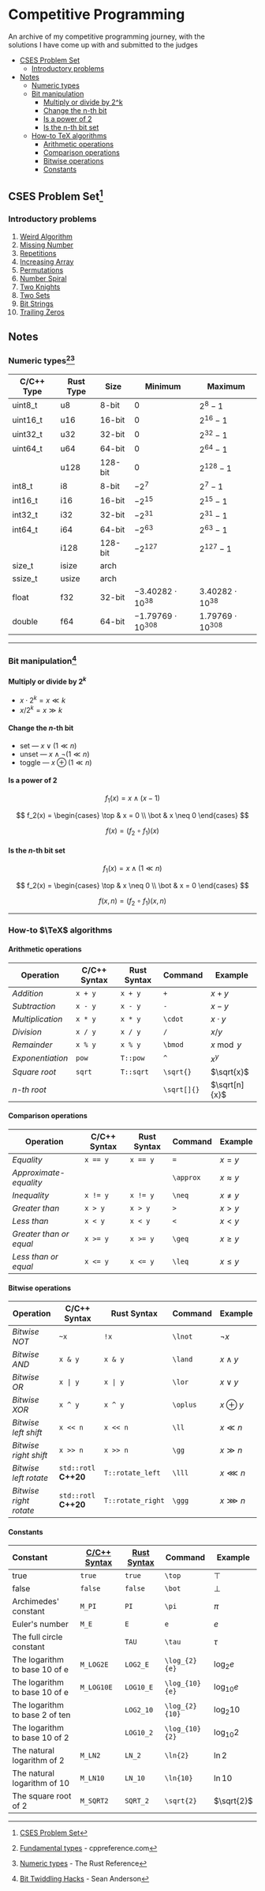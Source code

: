 # Competitive Programming

An archive of my competitive programming journey, with the\
solutions I have come up with and submitted to the judges

- [CSES Problem Set](#cses-problem-set1)
  - [Introductory problems](#introductory-problems)
- [Notes](#notes)
  - [Numeric types](#numeric-types23)
  - [Bit manipulation](#bit-manipulation4)
    - [Multiply or divide by 2^k](#multiply-or-divide-by-2k)
    - [Change the n-th bit](#change-the-n-th-bit)
    - [Is a power of 2](#is-a-power-of-2)
    - [Is the n-th bit set](#is-the-n-th-bit-set)
  - [How-to TeX algorithms](#how-to-tex-algorithms)
    - [Arithmetic operations](#arithmetic-operations)
    - [Comparison operations](#comparison-operations)
    - [Bitwise operations](#bitwise-operations)
    - [Constants](#constants)

## CSES Problem Set[^1]

[^1]: [CSES Problem Set](https://cses.fi/problemset/list/)

### Introductory problems

01. [Weird Algorithm](/cses-problem-set/01-introductory-problems/01-weird-algorithm/)
02. [Missing Number](/cses-problem-set/01-introductory-problems/02-missing-number/)
03. [Repetitions](/cses-problem-set/01-introductory-problems/03-repetitions/)
04. [Increasing Array](/cses-problem-set/01-introductory-problems/04-increasing-array/)
05. [Permutations](/cses-problem-set/01-introductory-problems/05-permutations/)
06. [Number Spiral](/cses-problem-set/01-introductory-problems/06-number-spiral/)
07. [Two Knights](/cses-problem-set/01-introductory-problems/07-two-knights/)
08. [Two Sets](/cses-problem-set/01-introductory-problems/08-two-sets/)
09. [Bit Strings](/cses-problem-set/01-introductory-problems/09-bit-strings/)
10. [Trailing Zeros](/cses-problem-set/01-introductory-problems/10-trailing-zeros/)

## Notes

### Numeric types[^2][^3]

[^2]: [Fundamental types](https://en.cppreference.com/w/cpp/language/types) - cppreference.com
[^3]: [Numeric types](https://doc.rust-lang.org/reference/types/numeric.html) - The Rust Reference

| C/C++ Type | Rust Type | Size    | Minimum                   | Maximum                  |
|------------|-----------|---------|---------------------------|--------------------------|
| uint8_t    | u8        | 8-bit   | $0$                       | $2^{8}-1$                |
| uint16_t   | u16       | 16-bit  | $0$                       | $2^{16}-1$               |
| uint32_t   | u32       | 32-bit  | $0$                       | $2^{32}-1$               |
| uint64_t   | u64       | 64-bit  | $0$                       | $2^{64}-1$               |
|            | u128      | 128-bit | $0$                       | $2^{128}-1$              |
| int8_t     | i8        | 8-bit   | $-2^{7}$                  | $2^{7}-1$                |
| int16_t    | i16       | 16-bit  | $-2^{15}$                 | $2^{15}-1$               |
| int32_t    | i32       | 32-bit  | $-2^{31}$                 | $2^{31}-1$               |
| int64_t    | i64       | 64-bit  | $-2^{63}$                 | $2^{63}-1$               |
|            | i128      | 128-bit | $-2^{127}$                | $2^{127}-1$              |
| size_t     | isize     | arch    |                           |                          |
| ssize_t    | usize     | arch    |                           |                          |
| float      | f32       | 32-bit  | $-3.40282 \cdot 10^{38}$  | $3.40282 \cdot 10^{38}$  |
| double     | f64       | 64-bit  | $-1.79769 \cdot 10^{308}$ | $1.79769 \cdot 10^{308}$ |

---

### Bit manipulation[^4]

[^4]: [Bit Twiddling Hacks](https://graphics.stanford.edu/~seander/bithacks.html) - Sean Anderson

#### Multiply or divide by $2^k$

- $x \cdot 2^k = x \ll k$
- $x / 2^k = x \gg k$

#### Change the $n$-th bit

- set — $x \lor (1 \ll n)$
- unset — $x \land \lnot(1 \ll n)$
- toggle — $x \oplus (1 \ll n)$

#### Is a power of $2$

$$f_1(x) = x \land (x - 1)$$

$$
f_2(x) =
\begin{cases}
  \top & x = 0 \\
  \bot & x \neq 0
\end{cases}
$$

$$f(x) = (f_2 \circ f_1)(x)$$

#### Is the $n$-th bit set

$$f_1(x) = x \land (1 \ll n)$$

$$
f_2(x) =
\begin{cases}
\top & x \neq 0 \\
\bot & x = 0
\end{cases}
$$

$$f(x, n) = (f_2 \circ f_1)(x, n)$$

---

### How-to $\TeX$ algorithms

#### Arithmetic operations

| Operation        | C/C++ Syntax    | Rust Syntax | Command     | Example       |
|------------------|-----------------|-------------|-------------|---------------|
| *Addition*       | `x + y`         | `x + y`     | `+`         | $x + y$       |
| *Subtraction*    | `x - y`         | `x - y`     | `-`         | $x - y$       |
| *Multiplication* | `x * y`         | `x * y`     | `\cdot`     | $x \cdot y$   |
| *Division*       | `x / y`         | `x / y`     | `/`         | $x / y$       |
| *Remainder*      | `x % y`         | `x % y`     | `\bmod`     | $x \bmod y$   |
| *Exponentiation* | `pow`           | `T::pow`    | `^`         | $x ^ y$       |
| *Square root*    | `sqrt`          | `T::sqrt`   | `\sqrt{}`   | $\sqrt{x}$    |
| $n$*-th root*    |                 |             | `\sqrt[]{}` | $\sqrt[n]{x}$ |

#### Comparison operations

| Operation               | C/C++ Syntax | Rust Syntax | Command   | Example       |
|-------------------------|--------------|-------------|-----------|---------------|
| *Equality*              | `x == y`     | `x == y`    | `=`       | $x = y$       |
| *Approximate-equality*  |              |             | `\approx` | $x \approx y$ |
| *Inequality*            | `x != y`     | `x != y`    | `\neq`    | $x \neq y$    |
| *Greater than*          | `x > y`      | `x > y`     | `>`       | $x > y$       |
| *Less than*             | `x < y`      | `x < y`     | `<`       | $x < y$       |
| *Greater than or equal* | `x >= y`     | `x >= y`    | `\geq`    | $x \geq y$    |
| *Less than or equal*    | `x <= y`     | `x <= y`    | `\leq`    | $x \leq y$    |

#### Bitwise operations

| Operation              | C/C++ Syntax          | Rust Syntax       | Command  | Example      |
|------------------------|-----------------------|-------------------|----------|--------------|
| *Bitwise NOT*          | `~x`                  | `!x`              | `\lnot`  | $\lnot x$    |
| *Bitwise AND*          | `x & y`               | `x & y`           | `\land`  | $x \land y$  |
| *Bitwise OR*           | `x \| y`              | `x \| y`          | `\lor`   | $x \lor y$   |
| *Bitwise XOR*          | `x ^ y`               | `x ^ y`           | `\oplus` | $x \oplus y$ |
| *Bitwise left shift*   | `x << n`              | `x << n`          | `\ll`    | $x \ll n$    |
| *Bitwise right shift*  | `x >> n`              | `x >> n`          | `\gg`    | $x \gg n$    |
| *Bitwise left rotate*  | `std::rotl` **C++20** | `T::rotate_left`  | `\lll`   | $x \lll n$   |
| *Bitwise right rotate* | `std::rotl` **C++20** | `T::rotate_right` | `\ggg`   | $x \ggg n$   |

#### Constants

| Constant                       | [C/C++ Syntax][constants-c] | [Rust Syntax][constants-rust] | Command        | Example        |
|:-------------------------------|-----------------------------|-------------------------------|----------------|----------------|
| true                           | `true`                      | `true`                        | `\top`         | $\top$         |
| false                          | `false`                     | `false`                       | `\bot`         | $\bot$         |
| Archimedes' constant           | `M_PI`                      | `PI`                          | `\pi`          | $\pi$          |
| Euler's number                 | `M_E`                       | `E`                           | `e`            | $e$            |
| The full circle constant       |                             | `TAU`                         | `\tau`         | $\tau$         |
| The logarithm to base 10 of e  | `M_LOG2E`                   | `LOG2_E`                      | `\log_{2}{e}`  | $\log_{2}{e}$  |
| The logarithm to base 10 of e  | `M_LOG10E`                  | `LOG10_E`                     | `\log_{10}{e}` | $\log_{10}{e}$ |
| The logarithm to base 2 of ten |                             | `LOG2_10`                     | `\log_{2}{10}` | $\log_{2}{10}$ |
| The logarithm to base 10 of 2  |                             | `LOG10_2`                     | `\log_{10}{2}` | $\log_{10}{2}$ |
| The natural logarithm of 2     | `M_LN2`                     | `LN_2`                        | `\ln{2}`       | $\ln{2}$       |
| The natural logarithm of 10    | `M_LN10`                    | `LN_10`                       | `\ln{10}`      | $\ln{10}$      |
| The square root of 2           | `M_SQRT2`                   | `SQRT_2`                      | `\sqrt{2}`     | $\sqrt{2}$     |

[constants-c]: https://pubs.opengroup.org/onlinepubs/9699919799/basedefs/math.h.html "math.h"
[constants-rust]: https://doc.rust-lang.org/core/f64/consts/index.html "core::{f64, f32}::consts"
